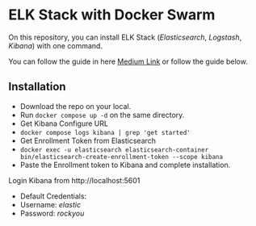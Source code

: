 # ELK Stack with Docker Swarm
On this repository, you can install ELK Stack (*Elasticsearch*, *Logstash*, *Kibana*) with one command.

You can follow the guide in here [Medium Link](https://bulutbatuhan.medium.com/3a9b7123486c "Medium Link") or follow the guide below.

## Installation
- Download the repo on your local.
- Run `docker compose up -d` on the same directory.
- Get Kibana Configure URL
 - `docker compose logs kibana | grep 'get started'`
- Get Enrollment Token from Elasticsearch
 - `docker exec -u elasticsearch elasticsearch-container bin/elasticsearch-create-enrollment-token --scope kibana`
- Paste the Enrollment token to Kibana and complete installation.

Login Kibana from http://localhost:5601
- Default Credentials:
 - Username: *elastic*
 - Password: *rockyou*
